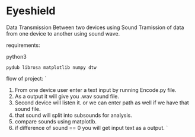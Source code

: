 # Eyeshield
Data Transmission Between two devices using Sound
Tramission of data from one device to another using sound wave.

requirements:

python3

`
pydub
librosa
matplotlib
numpy
dtw
`

flow of project:
`  
1. From one device user enter a text input by running Encode.py file.
2. As a output it will give you .wav sound file.
3. Second device will listen it. or we can enter path as well if we have that sound file.
4. that sound will split into subsounds for analysis.
5. compare sounds using matplotlb.
6. if difference of sound == 0 you will get input text as a output.
`
